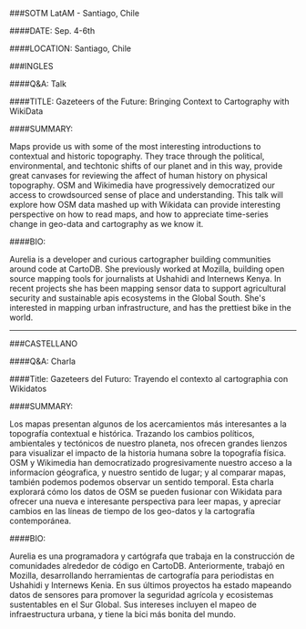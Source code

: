 ###SOTM LatAM - Santiago, Chile

####DATE:
Sep. 4-6th

####LOCATION:
Santiago, Chile


###INGLES

####Q&A:
Talk

####TITLE:
Gazeteers of the Future: Bringing Context to Cartography with WikiData

####SUMMARY:

Maps provide us with some of the most interesting introductions to contextual and historic topography. They trace through the political, environmental, and techtonic shifts of our planet and in this way, provide great canvases for reviewing the affect of human history on physical topography. OSM and Wikimedia have progressively democratized our access to crowdsourced sense of place and understanding. This talk will explore how OSM data mashed up with Wikidata can provide interesting perspective on how to read maps, and how to appreciate time-series change in geo-data and cartography as we know it.

####BIO:

Aurelia is a developer and curious cartographer building communities around code at CartoDB. She previously worked at Mozilla, building open source mapping tools for journalists at Ushahidi and Internews Kenya. In recent projects she has been mapping sensor data to support agricultural security and sustainable apis ecosystems in the Global South. She's interested in mapping urban infrastructure, and has the prettiest bike in the world.

-----
###CASTELLANO

####Q&A:
Charla

####Title:
Gazeteers del Futuro: Trayendo el contexto al cartographia con Wikidatos

####SUMMARY:

Los mapas presentan algunos de los acercamientos más interesantes a la topografía contextual e histórica. Trazando los cambios políticos, ambientales y tectónicos de nuestro planeta, nos ofrecen grandes lienzos para visualizar el impacto de la historia humana sobre la topografía física. OSM y Wikimedia han democratizado progresivamente nuestro acceso a la informacíon géografica, y nuestro sentido de lugar; y al comparar mapas, también podemos podemos observar un sentido temporal. Esta charla explorará cómo los datos de OSM se pueden fusionar con Wikidata para ofrecer una nueva e interesante perspectiva para leer mapas, y apreciar cambios en las líneas de tiempo de los geo-datos y la cartografía contemporánea.

####BIO:

Aurelia es una programadora y cartógrafa que trabaja en la construcción de comunidades alrededor de código en CartoDB. Anteriormente, trabajó en Mozilla, desarrollando herramientas de cartografía para periodistas en Ushahidi y Internews Kenia. En sus últimos proyectos ha estado mapeando datos de sensores para promover la seguridad agrícola y ecosistemas sustentables en el Sur Global. Sus intereses incluyen el mapeo de infraestructura urbana, y tiene la bici más bonita del mundo.